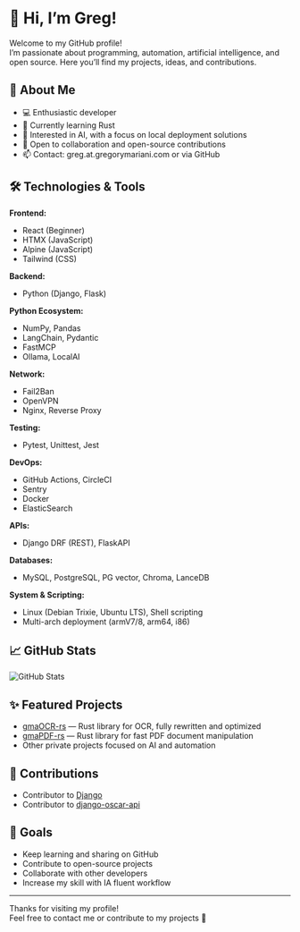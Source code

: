 # 👋 Hi, I’m Greg!

Welcome to my GitHub profile!  
I’m passionate about programming, automation, artificial intelligence, and open source. Here you’ll find my projects, ideas, and contributions.

## 🚀 About Me

- 💻 Enthusiastic developer
- 🌱 Currently learning Rust
- 🤖 Interested in AI, with a focus on local deployment solutions
- 🤝 Open to collaboration and open-source contributions
- 📫 Contact: greg.at.gregorymariani.com or via GitHub

## 🛠️ Technologies & Tools

**Frontend:**  
- React (Beginner)  
- HTMX (JavaScript)  
- Alpine (JavaScript)  
- Tailwind (CSS)  

**Backend:**  
- Python (Django, Flask)  

**Python Ecosystem:**  
- NumPy, Pandas  
- LangChain, Pydantic  
- FastMCP  
- Ollama, LocalAI  

**Network:**  
- Fail2Ban  
- OpenVPN  
- Nginx, Reverse Proxy  

**Testing:**  
- Pytest, Unittest, Jest  

**DevOps:**  
- GitHub Actions, CircleCI  
- Sentry  
- Docker  
- ElasticSearch  

**APIs:**  
- Django DRF (REST), FlaskAPI  

**Databases:**  
- MySQL, PostgreSQL, PG vector, Chroma, LanceDB  

**System & Scripting:**  
- Linux (Debian Trixie, Ubuntu LTS), Shell scripting  
- Multi-arch deployment (armV7/8, arm64, i86)  

## 📈 GitHub Stats

![GitHub Stats](https://github-readme-stats.vercel.app/api?username=gmaOCR&show_icons=true&hide_title=true)

## ✨ Featured Projects

- [gmaOCR-rs](https://github.com/gmaOCR/gmaOCR-rs) — Rust library for OCR, fully rewritten and optimized
- [gmaPDF-rs](https://github.com/gmaOCR/gmaPDF-rs) — Rust library for fast PDF document manipulation
- Other private projects focused on AI and automation

## 🎉 Contributions

- Contributor to [Django](https://github.com/django/django)
- Contributor to [django-oscar-api](https://github.com/django-oscar/django-oscar-api)

## 🎯 Goals

- Keep learning and sharing on GitHub
- Contribute to open-source projects
- Collaborate with other developers
- Increase my skill with IA fluent workflow

---

Thanks for visiting my profile!  
Feel free to contact me or contribute to my projects 🚀
